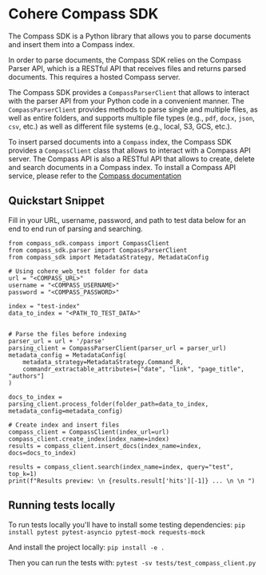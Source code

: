 # Cohere Compass SDK 

The Compass SDK is a Python library that allows you to parse documents and insert them into a Compass index.

In order to parse documents, the Compass SDK relies on the Compass Parser API, which is a RESTful API that
receives files and returns parsed documents. This requires a hosted Compass server.

The Compass SDK provides a `CompassParserClient` that allows to interact with the parser API from your
Python code in a convenient manner. The `CompassParserClient` provides methods to parse single and multiple
files, as well as entire folders, and supports multiple file types (e.g., `pdf`, `docx`, `json`, `csv`, etc.) as well
as different file systems (e.g., local, S3, GCS, etc.).

To insert parsed documents into a `Compass` index, the Compass SDK provides a `CompassClient` class that
allows to interact with a Compass API server. The Compass API is also a RESTful API that allows to create,
delete and search documents in a Compass index. To install a Compass API service, please refer to the
[Compass documentation](https://github.com/cohere-ai/compass)

## Quickstart Snippet 

Fill in your URL, username, password, and path to test data below for an end to end run of parsing and searching. 

```
from compass_sdk.compass import CompassClient
from compass_sdk.parser import CompassParserClient
from compass_sdk import MetadataStrategy, MetadataConfig

# Using cohere_web_test folder for data
url = "<COMPASS_URL>"
username = "<COMPASS_USERNAME>" 
password = "<COMPASS_PASSWORD>"

index = "test-index"
data_to_index = "<PATH_TO_TEST_DATA>"


# Parse the files before indexing
parser_url = url + '/parse'
parsing_client = CompassParserClient(parser_url = parser_url)
metadata_config = MetadataConfig(
    metadata_strategy=MetadataStrategy.Command_R,
    commandr_extractable_attributes=["date", "link", "page_title", "authors"]
)

docs_to_index = parsing_client.process_folder(folder_path=data_to_index, metadata_config=metadata_config)

# Create index and insert files
compass_client = CompassClient(index_url=url)
compass_client.create_index(index_name=index)
results = compass_client.insert_docs(index_name=index, docs=docs_to_index)

results = compass_client.search(index_name=index, query="test", top_k=1)
print(f"Results preview: \n {results.result['hits'][-1]} ... \n \n ") 
```

## Running tests locally
To run tests locally you'll have to install some testing dependencies:
`pip install pytest pytest-asyncio pytest-mock requests-mock`

And install the project locally:
`pip install -e .`

Then you can run the tests with:
`pytest -sv tests/test_compass_client.py`